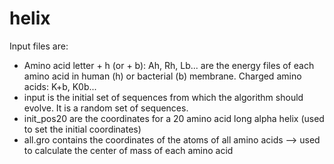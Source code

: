 # helix

Input files are:
 - Amino acid letter + h (or + b): Ah, Rh, Lb... are the energy files of each amino acid in human (h) or bacterial (b) membrane. Charged amino acids: K+b, K0b...
 - input is the initial set of sequences from which the algorithm should evolve. It is a random set of sequences.
 - init_pos20 are the coordinates for a 20 amino acid long alpha helix (used to set the initial coordinates)
 - all.gro contains the coordinates of the atoms of all amino acids --> used to calculate the center of mass of each amino acid
 
